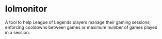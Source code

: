 # lolmonitor
A tool to help League of Legends players manage their gaming sessions, enforcing cooldowns between games or maximum number of games played in a session.
